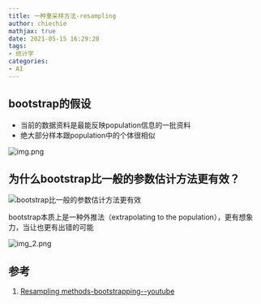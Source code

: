```yaml
---
title: 一种重采样方法-resampling
author: chiechie
mathjax: true
date: 2021-05-15 16:29:28
tags:
- 统计学
categories: 
- AI
---
```


## bootstrap的假设

- 当前的数据资料是最能反映population信息的一批资料
- 绝大部分样本跟population中的个体很相似

![img.png](./img.png)

## 为什么bootstrap比一般的参数估计方法更有效？
![bootstrap比一般的参数估计方法更有效](./img_1.png)

bootstrap本质上是一种外推法（extrapolating to the population），更有想象力，当让也更有出错的可能

![img_2.png](./img_2.png)

## 参考
1. [Resampling methods-bootstrapping--youtube](https://www.youtube.com/watch?v=gcPIyeqymOU)